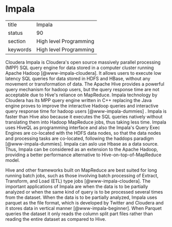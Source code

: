 # Impala


|          |                        |
| -------- | ---------------------- |
| title    | Impala                 | 
| status   | 90                     |
| section  | High level Programming |
| keywords | High level Programming |



Cloudera Impala is Cloudera's open source massively parallel
processing (MPP) SQL query engine for data stored in a computer
cluster running Apache Hadoop [@www-impala-cloudera]. It allows
users to execute low latency SQL queries for data stored in HDFS and
HBase, without any movement or transformation of data. The Apache Hive
provides a powerful query mechanism for hadoop users, but the query
response time are not acceptable due to Hive's reliance on
MapReduce. Impala technology by Cloudera has its MPP query engine
written in C++ replacing the Java engine proves to improve the
interactive Hadoop queries and interactive query response time for
hadoop users [@www-impala-dummies] . Impala is faster than Hive
also because it executes the SQL queries natively without translating
them into Hadoop MapReduce jobs, thus taking less time. Impala uses
HiveQL as programming interface and also the Impala's Query Exec
Engines are co-located with the HDFS data nodes, so that the data
nodes and processing tasks are co-located, following the haddops
paradigm [@www-impala-dummies].  Impala can aslo use Hbase as a
data source. Thus, Impala can be considered as an extension to the
Apache Hadoop, providing a better performance alternative to
Hive-on-top-of-MapReduce model.

Hive and other frameworks built on MapReduce are best suited for long
running batch jobs, such as those involving batch processing of
Extract, Transform, and Load (ETL) type
jobs [@www-impala-cloudera].  The important applications of Impala
are when the data is to be partially analyzed or when the same kind of
query is to be processed several times from the dataset. When the data
is to be partially analyzed, Impala uses parquet as the file format,
which is developed by Twitter and Cloudera and it stores data in
vertical manner [@www-impala-beginner]. When Parquet queries the
dataset it only reads the column split part files rather than reading
the entire dataset as compared to Hive.
     
